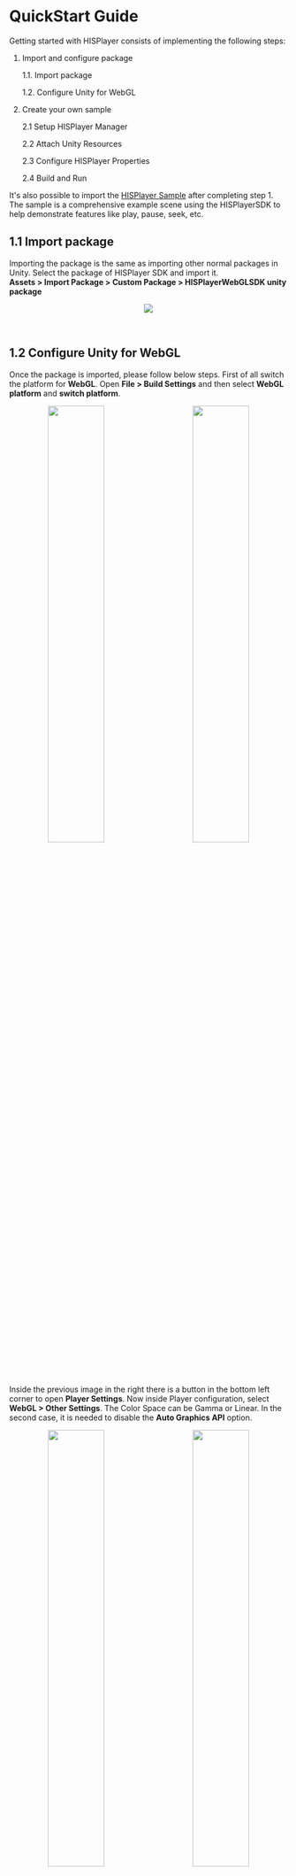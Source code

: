 # QuickStart Guide
Getting started with HISPlayer consists of implementing the following steps:

1. Import and configure package   

      1.1. Import package
 
      1.2. Configure Unity for WebGL
   
2. Create your own sample
   
    2.1 Setup HISPlayer Manager
   
    2.2 Attach Unity Resources
   
    2.3 Configure HISPlayer Properties

    2.4 Build and Run

It's also possible to import the [HISPlayer Sample](/import-sample.md) after completing step 1. The sample is a comprehensive example scene using the HISPlayerSDK to help demonstrate features like play, pause, seek, etc.

## 1.1 Import package
Importing the package is the same as importing other normal packages in Unity. Select the package of HISPlayer SDK and import it.
<br>
**Assets > Import Package > Custom Package > HISPlayerWebGLSDK unity package**

<p align="center">
<img src="./assets/import-package.png">
</p>

<br>

## 1.2 Configure Unity for WebGL
Once the package is imported, please follow below steps.
First of all switch the platform for **WebGL**. Open **File > Build Settings** and then select **WebGL platform** and **switch platform**.

<p align="center">
<img src="./assets/build-settings.png" width="45%"/>
&nbsp; &nbsp; &nbsp; &nbsp;  
<img src="./assets/switch-platform.png" width="45%"/> 
</p>

Inside the previous image in the right there is a button in the bottom left corner to open **Player Settings**. Now inside Player configuration, select **WebGL > Other Settings**. The Color Space can be Gamma or Linear. In the second case, it is needed to disable the **Auto Graphics API** option. 

<p align="center">
<img src="./assets/player-settings.png" width="45%"/>
&nbsp; &nbsp; &nbsp; &nbsp;  
<img src="./assets/linear-space.png" width="45%"/> 
</p>

Copy the **WebGLTemplates** folder from the **HISPlayer** package folder into the **Unity Assets** folder.
<p align="center">
<img src="./assets/webgl.png" width="45%" height="50%"/>
&nbsp; &nbsp; &nbsp; &nbsp;  
<img src="./assets/webgl-assets.png" width="45%" height="50%"/> 
</p>

Select the **HisPlayerTemplate** inside the **Resolution and Presentation** section.
<p align="center">
<img src="./assets/resolution-presentation.png"/>
</p>

## 2.1 Setup HISPlayer Manager
Create a script (for example **WebGLStreamController**) which is going to inherit from **HisPlayerManager**. It is needed to include the namespace by adding **‘using HisPlayerAPI;’** and add this component to a GameObject. It is recommended to create an **Empty GameObject** for this.
<br>
Now it’s time to call the **‘SetUpPlayer()’** function in order to initialize the stream environment internally. This function can be called whenever it’s needed, so it could be from the beginning of with an input.
<br>
For example, using the Awake function:

```C#
using System.Collections;
using System.Collections.Generic;
using UnityEngine;
using HisPlayerAPI;

public class WebGLStreamController : HisPlayerManager
{
    protected override void Awake()
    {
        base.Awake();
        SetUpPlayer();
    }
}
```

It is strictly necessary to use **SetUpPlayer** before using anything else, because this function will initialize everything from the SDK in order to be able to use the rest of the functions (Play, Pause, Seek…).

## 2.2 Attach Unity Resources
Let’s move to **Unity Editor** to attach all the resources. The rendering system supports **Material, RawImage** and **RenderTexture** Unity’s components.

### Attach Material
Move into Assets’ folder for creating a new **Material**. It is possible to create a new **Material** into **Assets > Create > Material**.
<p align="center">
<img src="./assets/material.png">
</p>
Attach the material to the GameObject which is going to be used as a screen.
<p align="center">
<img src="./assets/attach-material.png">
</p>

### Attach RawImage
This action will be related to Unity’s Canvas. If there is not a Canvas created yet, creating a **Raw Image** will create one automatically. 
For the creation select, select **GameObject > UI > Raw Image**

<p align="center">
<img src="./assets/rawimage.png">
</p>

Once it is created, it can be associated with the stream controller script without doing anything else (Refer to Configure HisPlayer Properties).

### Attach RenderTexture
First of all, check if the **Resources** folder exists and contains the **RenderTextures** folder. If it doesn’t exist then do the same process as we did before with the WebGLTemplates. In this case, look for the Resources folder and copy its contents into the Unity **Assets** folder. This folder contains **Unity RenderTexture** resources. Another option is creating **RenderTexture** in **Assets** directly.

<br>

The **RenderTexture** has to be attached to the GameObject which will be a screen for rendering the multimedia stream.

<br>

For creating this object, select **GameObject > 3D Object > Quad**. Then select the GameObject and remove the material attached to its **Mesh Renderer** component, then replace it with the **RenderTexture** created. The **RenderTextures** folder provided by the SDK contains the **Material** folder and this material is the one which is needed to be used for the replacement . If the **RenderTexture** resource has been created from 0, then another option is to grab the **RenderTexture** from the **Assets** folder and drop it at the end of the GameObject’s Inspector, this will create a new material automatically.

<p align="center">
<img src="./assets/quad.png" width="45%" height="50%"/>
&nbsp; &nbsp; &nbsp; &nbsp;  
<img src="./assets/remove-mesh.png" width="45%" height="50%"/> 
</p>
<br>
<p align="center">
<img src="./assets/drag-drop.png" width="45%" height="50%"/>
&nbsp; &nbsp; &nbsp; &nbsp;  
<img src="./assets/rendertexture-added.png" width="45%" height="50%"/> 
</p>
Once all this process it’s done, it’s time to associate the RenderTexture to the script component.

## 2.3 Configure HISPlayer Properties

### Multi Stream Properties
HISPlayer WebGL SDK supports multi streams to run multiple players with different configurations and contents (not supported on Windows Editor). Use **Multi Stream Properties** to set all configuration needed for multi stream. It starts with 0 elements. Each element added has its own configuration for multiple players and corresponds to 1 Render Surface.
* **Render Mode**: Select the render surface. It can be **RenderTexture, Material** or **RawImage**.
* **URL**: Add the **URL** associated to the Render Material. Each URL corresponds to 1 player. Each element can have multiple URLs, therefore users can use the same Render Surface to use multiple players and play different URLs.
* **Material**: Attach the **Material** asset created to the **Material** section of the element.
* **Raw Image**: Attach the **RawImage** asset created to the **RawImage** section of the element.
* **Render Texture**: Attach the **RenderTexture** to the **RenderTexture** section of the element.
<p align="center">
<img src="./assets/multistream-properties.png">
</p>
If you just need a single stream, then you just need to add 1 element with 1 URL.

### Auto Play
Property to determine whether all the players will start automatically after set up. This property is shared for all players. Keep in mind that even if the Autoplay is enabled, the videos will have no sound from the beginning due to the browsers autoplay policy.

### Loop Play
Property to determine whether all the players will play the same content again automatically after reaching the end of the content. This property is shared for all players.

### Disable ABR
Property to determine whether all the players will disable ABR after set up. This property is shared for all players. This property is set to false by default. 
Disabling ABR by setting this API to true might improve performance, especially for multi stream usage which will set all streams to the lowest resolution in the beginning.
If you want to enable or disable the ABR of each player or stream, please refer to the DisableABR and EnableABR API in **HisPlayer API** section.

### License Key
Input the license key that is associated with the SDK. If there is no license key inputted, the default license key will be used. If the license key is not valid, the player will not work and throw an error message.
<p align="center">
<img src="./assets/license-key.png">
</p>

## 2.4 Build and Run
Now the configuration it’s done, so it’s time to **Build And Run**. Open **Build Settings** and test it.
<p align="center">
<img src="./assets/build-run.png" width=45%>
</p>
